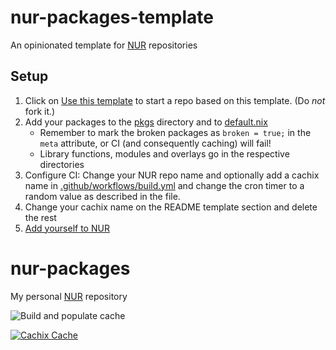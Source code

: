 # nur-packages-template

An opinionated template for [NUR](https://github.com/nix-community/NUR) repositories

## Setup

1. Click on [Use this template](https://github.com/nix-community/nur-packages-template/generate) <!-- markdownlint-disable-line MD013 -->
   to start a repo based on this template. (Do _not_ fork it.)
2. Add your packages to the [pkgs](./pkgs) directory and to
   [default.nix](./default.nix)
   * Remember to mark the broken packages as `broken = true;` in the `meta`
     attribute, or CI (and consequently caching) will fail!
   * Library functions, modules and overlays go in the respective directories
3. Configure CI: Change your NUR repo name and optionally add a cachix name in
   [.github/workflows/build.yml](./.github/workflows/build.yml) and change the
   cron timer to a random value as described in the file.
4. Change your cachix name on the README template section and delete the rest
5. [Add yourself to NUR](https://github.com/nix-community/NUR#how-to-add-your-own-repository) <!-- markdownlint-disable-line MD013 -->

<!-- markdownlint-disable-next-line MD025 -->
# nur-packages

My personal [NUR](https://github.com/nix-community/NUR) repository

![Build and populate cache](https://github.com/<YOUR-GITHUB-USER>/nur-packages/workflows/Build%20and%20populate%20cache/badge.svg)

[![Cachix Cache](https://img.shields.io/badge/cachix-<YOUR_CACHIX_CACHE_NAME>-blue.svg)](https://<YOUR_CACHIX_CACHE_NAME>.cachix.org)
